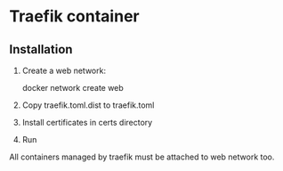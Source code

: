 # Traefik container

## Installation

1. Create a web network:

    docker network create web

1. Copy traefik.toml.dist to traefik.toml

1. Install certificates in certs directory

1. Run

All containers managed by traefik must be attached to web network too.
